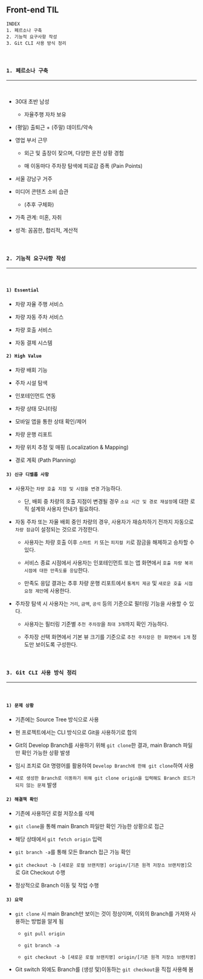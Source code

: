 ## Front-end TIL

```
INDEX
1. 페르소나 구축
2. 기능적 요구사항 작성
3. Git CLI 사용 방식 정리
```

<br>

### `1. 페르소나 구축`

---

<br>

- 30대 초반 남성

  - 자율주행 자차 보유

- (평일) 출퇴근 + (주말) 데이트/약속

- 영업 부서 근무

  - 외근 및 출장이 잦으며, 다양한 운전 상황 경험

  - 매 이동마다 주차장 탐색에 피로감 증폭 (Pain Points)

- 서울 강남구 거주

- 미디어 콘텐츠 소비 습관

  - (추후 구체화)

- 가족 관계: 미혼, 자취

- 성격: 꼼꼼한, 합리적, 계산적

<br>

### `2. 기능적 요구사항 작성`

---

<br>

#### `1) Essential`

- 차량 자율 주행 서비스

- 차량 자동 주차 서비스

- 차량 호출 서비스

- 자동 결제 시스템

#### `2) High Value`

- 차량 배회 기능

- 주차 시설 탐색

- 인포테인먼트 연동

- 차량 상태 모니터링

- 모바일 앱을 통한 상태 확인/제어

- 차량 운행 리포트

- 차량 위치 추정 및 매핑 (Localization & Mapping)

- 경로 계획 (Path Planning)

#### `3) 신규 디벨롭 사항`

- 사용자는 `차량 호출 지점 및 시점을 변경` 가능하다.

  - 단, 배회 중 차량의 호출 지점이 변경될 경우 `소요 시간 및 경로 재설정`에 대한 로직 설계와 사용자 안내가 필요하다.

- 자동 주차 또는 자율 배회 중인 차량의 경우, 사용자가 재승차하기 전까지 자동으로 `차량 잠금`이 설정되는 것으로 가정한다.

  - 사용자는 차량 호출 이후 `스마트 키` 또는 `피지컬 키`로 잠금을 해제하고 승차할 수 있다.

  - 서비스 종료 시점에서 사용자는 인포테인먼트 또는 앱 화면에서 `호출 차량 복귀 시점에 대한 만족도를 응답`한다.

  - 만족도 응답 결과는 추후 차량 운행 리포트에서 `통계치 제공` 및 `새로운 호출 시점 요청 제안`에 사용한다.

- 주차장 탐색 시 사용자는 `거리`, `금액`, `공석` 등의 기준으로 필터링 기능을 사용할 수 있다.

  - 사용자는 필터링 기준별 `추천 주차장`을 `최대 3개`까지 확인 가능하다.

  - 주차장 선택 화면에서 기본 뷰 크기를 기준으로 `추천 주차장은 한 화면에서 1개` 정도만 보이도록 구성한다.

<br>

### `3. Git CLI 사용 방식 정리`

---

<br>

#### `1) 문제 상황`

- 기존에는 Source Tree 방식으로 사용

- 현 프로젝트에서는 CLI 방식으로 Git을 사용하기로 합의

- Git의 Develop Branch를 사용하기 위해 `git clone`한 결과, main Branch 파일만 확인 가능한 상황 발생

- 임시 조치로 Git 명령어를 활용하여 `Develop Branch에 한해 git clone`하여 사용

- `새로 생성한 Branch로 이동하기 위해 git clone origin을 입력해도 Branch 로드가 되지 않는 문제` 발생

#### `2) 해결책 확인`

- 기존에 사용하던 로컬 저장소를 삭제

- `git clone`을 통해 main Branch 파일만 확인 가능한 상황으로 접근

- 해당 상태에서 `git fetch origin` 입력

- `git branch -a`를 통해 모든 Branch 접근 가능 확인

- `git checkout -b [새로운 로컬 브랜치명] origin/[기존 원격 저장소 브랜치명]`으로 Git Checkout 수행

- 정상적으로 Branch 이동 및 작업 수행

#### `3) 요약`

- `git clone` 시 main Branch만 보이는 것이 정상이며, 이외의 Branch를 가져와 사용하는 방법을 알게 됨

  - `git pull origin`
  
  - `git branch -a`

  - `git checkout -b [새로운 로컬 브랜치명] origin/[기존 원격 저장소 브랜치명]`

- Git switch 외에도 Branch를 (생성 및)이동하는 `git checkout`을 직접 사용해 봄